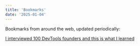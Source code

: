 ```yaml
---
title: 'Bookmarks'
date: '2025-01-04'
---
```


Bookmarks from around the web, updated periodically: 

[I interviewed 100 DevTools founders and this is what I learned](https://scalingdevtools.com/blog/i-interviewed-100-devtools-founders)